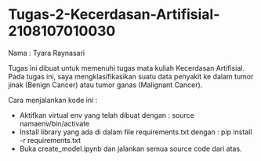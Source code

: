 # Tugas-2-Kecerdasan-Artifisial-2108107010030

Nama : Tyara Raynasari 

Tugas ini dibuat untuk memenuhi tugas mata kuliah Kecerdasan Artifisial. Pada tugas ini, saya mengklasifikasikan suatu data penyakit ke dalam tumor jinak (Benign Cancer) atau tumor ganas (Malignant Cancer). 

Cara menjalankan kode ini : 

- Aktifkan virtual env yang telah dibuat dengan : source namaenv/bin/activate
- Install library yang ada di dalam file requirements.txt dengan : pip install -r requirements.txt
- Buka create_model.ipynb dan jalankan semua source code dari atas. 
